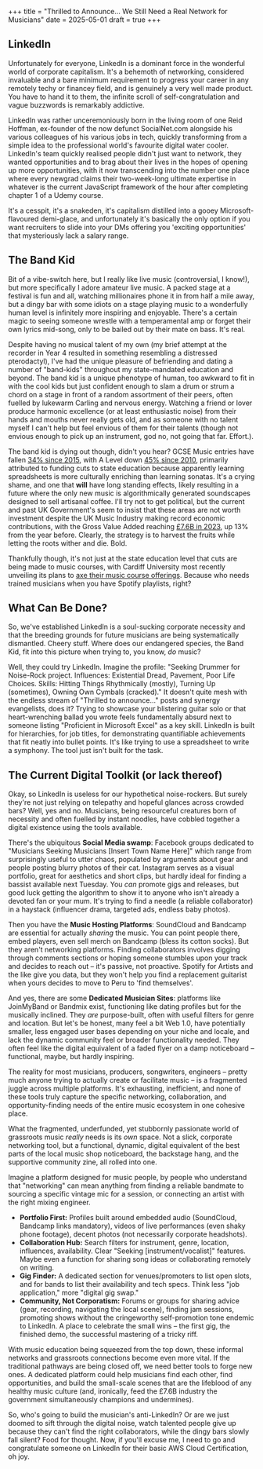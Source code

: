 +++
title = "Thrilled to Announce... We Still Need a Real Network for Musicians"
date = 2025-05-01
draft = true 
+++

## LinkedIn

Unfortunately for everyone, LinkedIn is a dominant force in the wonderful world of corporate capitalism. It's a behemoth of networking, considered invaluable and a bare minimum requirement to progress your career in any remotely techy or financey field, and is genuinely a very well made product. You have to hand it to them, the infinite scroll of self-congratulation and vague buzzwords is remarkably addictive.

LinkedIn was rather unceremoniously born in the living room of one Reid Hoffman, ex-founder of the now defunct SocialNet.com alongside his various colleagues of his various jobs in tech, quickly transforming from a simple idea to the professional world's favourite digital water cooler. LinkedIn's team quickly realised people didn't just want to network, they wanted opportunities and to brag about their lives in the hopes of opening up more opportunities, with it now transcending into the number one place where every newgrad claims their two-week-long ultimate expertise in whatever is the current JavaScript framework of the hour after completing chapter 1 of a Udemy course.

It's a cesspit, it's a snakeden, it's capitalism distilled into a gooey Microsoft-flavoured demi-glace, and unfortunately it's basically the only option if you want recruiters to slide into your DMs offering you 'exciting opportunities' that mysteriously lack a salary range.

## The Band Kid

Bit of a vibe-switch here, but I really like live music (controversial, I know!), but more specifically I adore amateur live music. A packed stage at a festival is fun and all, watching millionaires phone it in from half a mile away, but a dingy bar with some idiots on a stage playing music to a wonderfully human level is infinitely more inspiring and enjoyable. There's a certain magic to seeing someone wrestle with a temperamental amp or forget their own lyrics mid-song, only to be bailed out by their mate on bass. It's real.

Despite having no musical talent of my own (my brief attempt at the recorder in Year 4 resulted in something resembling a distressed pterodactyl), I've had the unique pleasure of befriending and dating a number of "band-kids" throughout my state-mandated education and beyond. The band kid is a unique phenotype of human, too awkward to fit in with the cool kids but just confident enough to slam a drum or strum a chord on a stage in front of a random assortment of their peers, often fuelled by lukewarm Carling and nervous energy. Watching a friend or lover produce harmonic excellence (or at least enthusiastic noise) from their hands and mouths never really gets old, and as someone with no talent myself I can't help but feel envious of them for their talents (though not envious enough to pick up an instrument, god no, not going that far. Effort.).

The band kid is dying out though, didn't you hear? GCSE Music entries have fallen [34% since 2015](https://www.classicfm.com/music-news/children-excluded-arts-education/), with A Level down [45% since 2010](https://www.rncm.ac.uk/news/the-day-the-music-dies-why-time-is-running-out-to-tackle-the-decline-in-uk-music-education/), primarily attributed to funding cuts to state education because apparently learning spreadsheets is more culturally enriching than learning sonatas. It's a crying shame, and one that **will** have long standing effects, likely resulting in a future where the only new music is algorithmically generated soundscapes designed to sell artisanal coffee. I'll try not to get political, but the current and past UK Government's seem to insist that these areas are not worth investment despite the UK Music Industry making record economic contributions, with the Gross Value Added reaching [£7.6B in 2023](https://www.thecreativeindustries.co.uk/site-content/record-year-for-uk-musics-economic-impact-and-employment), up 13% from the year before. Clearly, the strategy is to harvest the fruits while letting the roots wither and die. Bold.

Thankfully though, it's not just at the state education level that cuts are being made to music courses, with Cardiff University most recently unveiling its plans to [axe their music course offerings](https://www.bbc.co.uk/news/articles/cx24p8r90gro). Because who needs trained musicians when you have Spotify playlists, right?

## What Can Be Done?

So, we've established LinkedIn is a soul-sucking corporate necessity and that the breeding grounds for future musicians are being systematically dismantled. Cheery stuff. Where does our endangered species, the Band Kid, fit into this picture when trying to, you know, *do* music?

Well, they could try LinkedIn. Imagine the profile: "Seeking Drummer for Noise-Rock project. Influences: Existential Dread, Pavement, Poor Life Choices. Skills: Hitting Things Rhythmically (mostly), Turning Up (sometimes), Owning Own Cymbals (cracked)." It doesn't quite mesh with the endless stream of "Thrilled to announce..." posts and synergy evangelists, does it? Trying to showcase your blistering guitar solo or that heart-wrenching ballad you wrote feels fundamentally absurd next to someone listing "Proficient in Microsoft Excel" as a key skill. LinkedIn is built for hierarchies, for job titles, for demonstrating quantifiable achievements that fit neatly into bullet points. It's like trying to use a spreadsheet to write a symphony. The tool just isn't built for the task.

## The Current Digital Toolkit (or lack thereof)

Okay, so LinkedIn is useless for our hypothetical noise-rockers. But surely they're not just relying on telepathy and hopeful glances across crowded bars? Well, yes and no. Musicians, being resourceful creatures born of necessity and often fuelled by instant noodles, have cobbled together a digital existence using the tools available.

There's the ubiquitous **Social Media swamp**: Facebook groups dedicated to "Musicians Seeking Musicians [Insert Town Name Here]" which range from surprisingly useful to utter chaos, populated by arguments about gear and people posting blurry photos of their cat. Instagram serves as a visual portfolio, great for aesthetics and short clips, but hardly ideal for finding a bassist available next Tuesday. You *can* promote gigs and releases, but good luck getting the algorithm to show it to anyone who isn't already a devoted fan or your mum. It's trying to find a needle (a reliable collaborator) in a haystack (influencer drama, targeted ads, endless baby photos).

Then you have the **Music Hosting Platforms**: SoundCloud and Bandcamp are essential for actually *sharing* the music. You can point people there, embed players, even sell merch on Bandcamp (bless its cotton socks). But they aren't networking platforms. Finding collaborators involves digging through comments sections or hoping someone stumbles upon your track and decides to reach out – it's passive, not proactive. Spotify for Artists and the like give you data, but they won't help you find a replacement guitarist when yours decides to move to Peru to 'find themselves'.

And yes, there are some **Dedicated Musician Sites**: platforms like JoinMyBand or Bandmix exist, functioning like dating profiles but for the musically inclined. They *are* purpose-built, often with useful filters for genre and location. But let's be honest, many feel a bit Web 1.0, have potentially smaller, less engaged user bases depending on your niche and locale, and lack the dynamic community feel or broader functionality needed. They often feel like the digital equivalent of a faded flyer on a damp noticeboard – functional, maybe, but hardly inspiring.

The reality for most musicians, producers, songwriters, engineers – pretty much anyone trying to actually create or facilitate music – is a fragmented juggle across multiple platforms. It's exhausting, inefficient, and none of these tools truly capture the specific networking, collaboration, and opportunity-finding needs of the entire music ecosystem in one cohesive place.

What the fragmented, underfunded, yet stubbornly passionate world of grassroots music *really* needs is its *own* space. Not a slick, corporate networking tool, but a functional, dynamic, digital equivalent of the best parts of the local music shop noticeboard, the backstage hang, and the supportive community zine, all rolled into one.

Imagine a platform designed for music people, by people who understand that "networking" can mean anything from finding a reliable bandmate to sourcing a specific vintage mic for a session, or connecting an artist with the right mixing engineer.
* **Portfolio First:** Profiles built around embedded audio (SoundCloud, Bandcamp links mandatory), videos of live performances (even shaky phone footage), decent photos (not necessarily corporate headshots).
* **Collaboration Hub:** Search filters for instrument, genre, location, influences, availability. Clear "Seeking [instrument/vocalist]" features. Maybe even a function for sharing song ideas or collaborating remotely on writing.
* **Gig Finder:** A dedicated section for venues/promoters to list open slots, and for bands to list their availability and tech specs. Think less "job application," more "digital gig swap."
* **Community, Not Corporatism:** Forums or groups for sharing advice (gear, recording, navigating the local scene), finding jam sessions, promoting shows without the cringeworthy self-promotion tone endemic to LinkedIn. A place to celebrate the small wins – the first gig, the finished demo, the successful mastering of a tricky riff.

With music education being squeezed from the top down, these informal networks and grassroots connections become even more vital. If the traditional pathways are being closed off, we need better tools to forge new ones. A dedicated platform could help musicians find each other, find opportunities, and build the small-scale scenes that are the lifeblood of any healthy music culture (and, ironically, feed the £7.6B industry the government simultaneously champions and undermines).

So, who's going to build the musician's anti-LinkedIn? Or are we just doomed to sift through the digital noise, watch talented people give up because they can't find the right collaborators, while the dingy bars slowly fall silent? Food for thought. Now, if you'll excuse me, I need to go and congratulate someone on LinkedIn for their basic AWS Cloud Certification, oh joy.